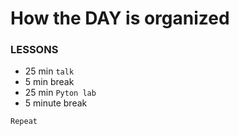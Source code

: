 # How the DAY is organized

### LESSONS
- 25 min `talk`
- 5 min break
- 25 min `Pyton lab`
- 5 minute break

`Repeat`